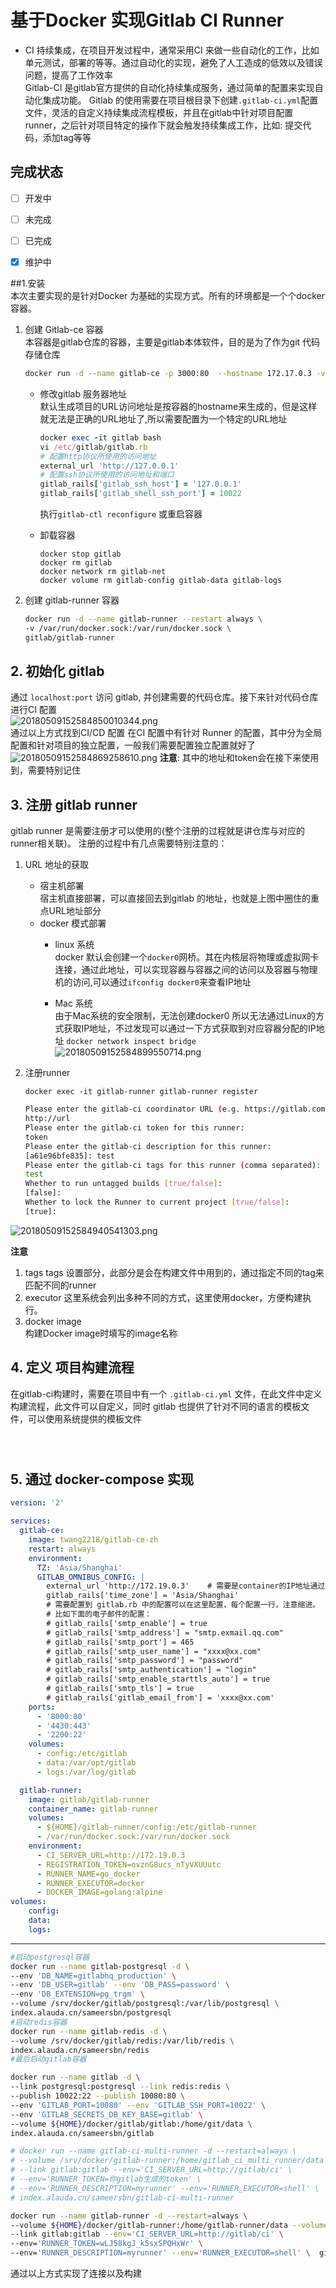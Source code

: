 # 基于Docker 实现Gitlab CI Runner  

* CI 
    持续集成，在项目开发过程中，通常采用CI 来做一些自动化的工作，比如单元测试，部署的等等。通过自动化的实现，避免了人工造成的低效以及错误问题，提高了工作效率   
    Gitlab-CI 是gitlab官方提供的自动化持续集成服务，通过简单的配置来实现自动化集成功能。 Gitlab 的使用需要在项目根目录下创建`.gitlab-ci.yml`配置文件，灵活的自定义持续集成流程模板，并且在gitlab中针对项目配置runner，之后针对项目特定的操作下就会触发持续集成工作，比如: 提交代码，添加tag等等    


## 完成状态  

- [ ] 开发中
- [ ] 未完成
- [ ] 已完成
- [x] 维护中


##1.安装  
本次主要实现的是针对Docker 为基础的实现方式。所有的环境都是一个个docker 容器。  

1. 创建 Gitlab-ce 容器  
    本容器是gitlab仓库的容器，主要是gitlab本体软件，目的是为了作为git 代码存储仓库   
    
    ```bash 
    docker run -d --name gitlab-ce -p 3000:80  --hostname 172.17.0.3 -v gitlab-config:/etc/gitlab -v gitlab-logs:/var/log/gitlab -v gitlab-data:/var/opt/gitlab twang2218/gitlab-ce-zh
    ```
    * 修改gitlab 服务器地址  
        默认生成项目的URL访问地址是按容器的hostname来生成的，但是这样就无法是正确的URL地址了,所以需要配置为一个特定的URL地址  
        ```ruby
        docker exec -it gitlab bash    
        vi /etc/gitlab/gitlab.rb
        # 配置http协议所使用的访问地址
        external_url 'http://127.0.0.1'
        # 配置ssh协议所使用的访问地址和端口
        gitlab_rails['gitlab_ssh_host'] = '127.0.0.1'
        gitlab_rails['gitlab_shell_ssh_port'] = 10022
        ```
        执行`gitlab-ctl reconfigure` 或重启容器  
    
    * 卸载容器  
        ```
        docker stop gitlab
        docker rm gitlab
        docker network rm gitlab-net
        docker volume rm gitlab-config gitlab-data gitlab-logs
        ```



2. 创建 gitlab-runner 容器  

    ```bash
    docker run -d --name gitlab-runner --restart always \                                   
    -v /var/run/docker.sock:/var/run/docker.sock \
    gitlab/gitlab-runner
    ```


## 2. 初始化 gitlab  
通过 `localhost:port` 访问 gitlab, 并创建需要的代码仓库。接下来针对代码仓库进行CI 配置  
![20180509152584850010344.png](../assets/gitbook/20180509152584850010344.png)  
通过以上方式找到CI/CD 配置
在CI 配置中有针对 Runner 的配置，其中分为全局配置和针对项目的独立配置，一般我们需要配置独立配置就好了  
![20180509152584869258610.png](../assets/gitbook/20180509152584869258610.png) 
__注意__: 其中的地址和token会在接下来使用到，需要特别记住   


## 3. 注册 gitlab runner 
gitlab runner 是需要注册才可以使用的(整个注册的过程就是讲仓库与对应的runner相关联)。 注册的过程中有几点需要特别注意的：  

1. URL 地址的获取  
    * 宿主机部署  
        宿主机直接部署，可以直接回去到gitlab 的地址，也就是上图中圈住的重点URL地址部分   
    * docker 模式部署 
        * linux 系统     
            docker 默认会创建一个`docker0`网桥。其在内核层将物理或虚拟网卡连接，通过此地址，可以实现容器与容器之间的访问以及容器与物理机的访问,可以通过`ifconfig docker0`来查看IP地址       

        * Mac 系统  
            由于Mac系统的安全限制，无法创建docker0 所以无法通过Linux的方式获取IP地址，不过发现可以通过一下方式获取到对应容器分配的IP地址 
            `docker network inspect bridge`  
            ![20180509152584899550714.png](../assets/gitbook/20180509152584899550714.png)    

2. 注册runner  

    `docker exec -it gitlab-runner gitlab-runner register`
    ```bash  
    Please enter the gitlab-ci coordinator URL (e.g. https://gitlab.com/):
    http://url
    Please enter the gitlab-ci token for this runner:
    token 
    Please enter the gitlab-ci description for this runner:
    [a61e96bfe835]: test
    Please enter the gitlab-ci tags for this runner (comma separated):
    test
    Whether to run untagged builds [true/false]:
    [false]:
    Whether to lock the Runner to current project [true/false]:
    [true]:
    ```


![20180509152584940541303.png](../assets/gitbook/20180509152584940541303.png)   

__注意__  
1. tags 
    tags 设置部分，此部分是会在构建文件中用到的，通过指定不同的tag来匹配不同的runner  
2. executor
    这里系统会列出多种不同的方式，这里使用docker，方便构建执行。   
3. docker image  
    构建Docker image时填写的image名称  


## 4. 定义 项目构建流程  
在gitlab-ci构建时，需要在项目中有一个 `.gitlab-ci.yml` 文件，在此文件中定义构建流程，此文件可以自定义，同时 gitlab 也提供了针对不同的语言的模板文件，可以使用系统提供的模板文件   

```yaml




```


## 5. 通过 docker-compose 实现  

```yaml 
version: '2'

services:
  gitlab-ce:
    image: twang2218/gitlab-ce-zh
    restart: always
    environment:
      TZ: 'Asia/Shanghai'
      GITLAB_OMNIBUS_CONFIG: |
        external_url 'http://172.19.0.3'    # 需要是container的IP地址通过 docker inspect id 查看
        gitlab_rails['time_zone'] = 'Asia/Shanghai'
        # 需要配置到 gitlab.rb 中的配置可以在这里配置，每个配置一行，注意缩进。
        # 比如下面的电子邮件的配置：
        # gitlab_rails['smtp_enable'] = true
        # gitlab_rails['smtp_address'] = "smtp.exmail.qq.com"
        # gitlab_rails['smtp_port'] = 465
        # gitlab_rails['smtp_user_name'] = "xxxx@xx.com"
        # gitlab_rails['smtp_password'] = "password"
        # gitlab_rails['smtp_authentication'] = "login"
        # gitlab_rails['smtp_enable_starttls_auto'] = true
        # gitlab_rails['smtp_tls'] = true
        # gitlab_rails['gitlab_email_from'] = 'xxxx@xx.com'
    ports:
      - '8000:80'
      - '4430:443'
      - '2200:22'
    volumes:
      - config:/etc/gitlab
      - data:/var/opt/gitlab
      - logs:/var/log/gitlab

  gitlab-runner:
    image: gitlab/gitlab-runner
    container_name: gitlab-runner
    volumes:
      - ${HOME}/gitlab-runner/config:/etc/gitlab-runner
      - /var/run/docker.sock:/var/run/docker.sock
    environment:
      - CI_SERVER_URL=http://172.19.0.3
      - REGISTRATION_TOKEN=ovznG8ucs_nTyVXUUutc
      - RUNNER_NAME=go_docker
      - RUNNER_EXECUTOR=docker
      - DOCKER_IMAGE=golang:alpine
volumes:
    config: 
    data: 
    logs: 
```


----------------------------------------------  

```bash
#启动postgresql容器
docker run --name gitlab-postgresql -d \
--env 'DB_NAME=gitlabhq_production' \
--env 'DB_USER=gitlab' --env 'DB_PASS=password' \
--env 'DB_EXTENSION=pg_trgm' \
--volume /srv/docker/gitlab/postgresql:/var/lib/postgresql \
index.alauda.cn/sameersbn/postgresql
#启动redis容器
docker run --name gitlab-redis -d \
--volume /srv/docker/gitlab/redis:/var/lib/redis \
index.alauda.cn/sameersbn/redis
#最后启动gitlab容器

docker run --name gitlab -d \ 
--link postgresql:postgresql --link redis:redis \
--publish 10022:22 --publish 10080:80 \
--env 'GITLAB_PORT=10080' --env 'GITLAB_SSH_PORT=10022' \
--env 'GITLAB_SECRETS_DB_KEY_BASE=gitlab' \
--volume ${HOME}/docker/gitlab/gitlab:/home/git/data \
index.alauda.cn/sameersbn/gitlab  

# docker run --name gitlab-ci-multi-runner -d --restart=always \
# --volume /srv/docker/gitlab-runner:/home/gitlab_ci_multi_runner/data \
# --link gitlab:gitlab --env='CI_SERVER_URL=http://gitlab/ci' \
# --env='RUNNER_TOKEN=你gitlab生成的token' \
# --env='RUNNER_DESCRIPTION=myrunner' --env='RUNNER_EXECUTOR=shell' \
# index.alauda.cn/sameersbn/gitlab-ci-multi-runner

docker run --name gitlab-runner -d --restart=always \ 
--volume ${HOME}/docker/gitlab-runner:/home/gitlab-runner/data --volume  unix:///private/var/run/docker.sock:/var/run/docker.sock \
--link gitlab:gitlab --env='CI_SERVER_URL=http://gitlab/ci' \
--env='RUNNER_TOKEN=wLJ58kgJ_k5sxSPQHxWr' \
--env='RUNNER_DESCRIPTION=myrunner' --env='RUNNER_EXECUTOR=shell' \  gitlab/gitlab-runner
```
通过以上方式实现了连接以及构建